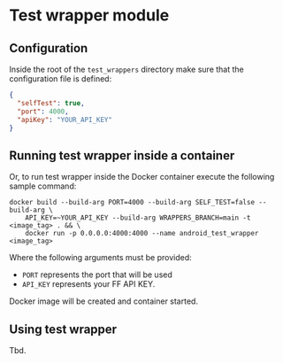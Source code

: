 # Test wrapper module

## Configuration

Inside the root of the `test_wrappers` directory make sure that the configuration file is defined:

```json
{
  "selfTest": true,
  "port": 4000,
  "apiKey": "YOUR_API_KEY"
}
```

## Running test wrapper inside a container

Or, to run test wrapper inside the Docker container execute the following sample command:

```
docker build --build-arg PORT=4000 --build-arg SELF_TEST=false --build-arg \ 
    API_KEY=~YOUR_API_KEY --build-arg WRAPPERS_BRANCH=main -t <image_tag> . && \ 
    docker run -p 0.0.0.0:4000:4000 --name android_test_wrapper <image_tag> 
```

Where the following arguments must be provided:

- `PORT` represents the port that will be used
- `API_KEY` represents your FF API KEY.

Docker image will be created and container started.

## Using test wrapper

Tbd. 